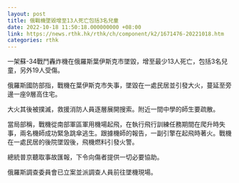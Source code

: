 ```yaml
---
layout: post
title: 俄戰機墜毀增至13人死亡包括3名兒童
date: 2022-10-18 11:50:18.000000000 +08:00
link: https://news.rthk.hk/rthk/ch/component/k2/1671476-20221018.htm
categories: rthk
---
```


一架蘇-34戰鬥轟炸機在俄羅斯葉伊斯克市墜毀，增至最少13人死亡，包括3名兒童，另外19人受傷。

俄羅斯國防部指，戰機在葉伊斯克市失事，墜毀在一處民居並引發大火，蔓延至旁邊一座9層高住宅。

大火其後被撲滅，救援消防人員逐層展開搜索。附近一間中學的師生要疏散。

當局部稱，戰機從南部軍區軍用機場起飛，在執行飛行訓練任務期間在爬升時失事，兩名機師成功緊急跳傘逃生。跟據機師的報告，一副引擎在起飛時著火。戰機在一處民居的後院墜毀後，飛機燃料引發火警。

總統普京聽取事故匯報，下令向傷者提供一切必要協助。

俄羅斯調查委員會已立案並派調查人員前往墜機現場。
